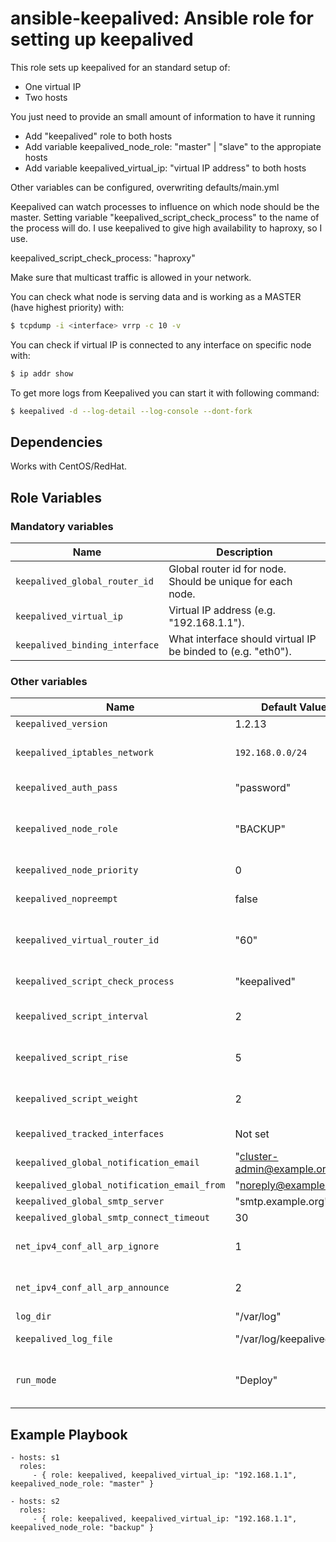 ansible-keepalived: Ansible role for setting up keepalived
==========================================================

This role sets up keepalived for an standard setup of:
  - One virtual IP
  - Two hosts

You just need to provide an small amount of information to have it running
  - Add "keepalived" role to both hosts
  - Add variable keepalived_node_role: "master" | "slave" to the appropiate hosts
  - Add variable keepalived_virtual_ip: "virtual IP address" to both hosts

Other variables can be configured, overwriting defaults/main.yml

Keepalived can watch processes to influence on which node should be the master. Setting
variable "keepalived_script_check_process" to the name of the process will do. I use keepalived
to give high availability to haproxy, so I use.

keepalived_script_check_process: "haproxy"

Make sure that multicast traffic is allowed in your network.

You can check what node is serving data and is working as a MASTER
(have highest priority) with:
```bash
$ tcpdump -i <interface> vrrp -c 10 -v
```

You can check if virtual IP is connected to any interface on specific node with:
```bash
$ ip addr show
```

To get more logs from Keepalived you can start it with following command:
```bash
$ keepalived -d --log-detail --log-console --dont-fork
```

Dependencies
------------
Works with CentOS/RedHat.

Role Variables
--------------

### Mandatory variables

|              Name              |                         Description                          |
|--------------------------------|--------------------------------------------------------------|
| `keepalived_global_router_id`  | Global router id for node. Should be unique for each node.   |
| `keepalived_virtual_ip`        | Virtual IP address (e.g. "192.168.1.1").                     |
| `keepalived_binding_interface` | What interface should virtual IP be binded to (e.g. "eth0"). |

### Other variables

|                    Name                     |        Default Value        |                                                   Description                                                    |
|---------------------------------------------|-----------------------------|------------------------------------------------------------------------------------------------------------------|
| `keepalived_version`                        | 1.2.13                      | Version of Keepalived to install.                                                                                |
| `keepalived_iptables_network`               | `192.168.0.0/24`            | Limit network connections to vrrp and multicast ports to this address space.                                     |
| `keepalived_auth_pass`                      | "password"                  | Password used by Keepalived to authenticate connections.                                                         |
| `keepalived_node_role`                      | "BACKUP"                    | Role for Keepalived vrrp_instance (available roles: "MASTER", "BACKUP", "EQUAL").                                |
| `keepalived_node_priority`                  | 0                           | Priority of specific vrrp_instance.                                                                              |
| `keepalived_nopreempt`                      | false                       | Switch MASTER only when the current MASTER fails.                                                                |
| `keepalived_virtual_router_id`              | "60"                        | Router id for specific vrrp_instance. Should be same for all nodes in one Keepalived cluster.                    |
| `keepalived_script_check_process`           | "keepalived"                | What process Keepalived should monitor.                                                                          |
| `keepalived_script_interval`                | 2                           | How frequently Keepalived will check process status (in seconds).                                                |
| `keepalived_script_rise`                    | 5                           | How many times process should report being fine to be considered working.                                        |
| `keepalived_script_weight`                  | 2                           | How much node priority will change in case of process UP/DOWN status change.                                     |
| `keepalived_tracked_interfaces`             | Not set                     | List of interfaces that we monitor for state status. monitor                                                     |
| `keepalived_global_notification_email`      | "cluster-admin@example.org" | Who will get emails on alerts.                                                                                   |
| `keepalived_global_notification_email_from` | "noreply@example.org"       | From who emails will come.                                                                                       |
| `keepalived_global_smtp_server`             | "smtp.example.org"          | SMTP server address.                                                                                             |
| `keepalived_global_smtp_connect_timeout`    | 30                          | SMTP connection timeout.                                                                                         |
| `net_ipv4_conf_all_arp_ignore`              | 1                           | Set net.ipv4.conf.eth0.arp_ignore (to disable ARP for VIP).                                                      |
| `net_ipv4_conf_all_arp_announce`            | 2                           | Set net.ipv4.conf.eth0.arp_announce (to disable ARP for VIP).                                                    |
| `log_dir`                                   | "/var/log"                  | Log directory.                                                                                                   |
| `keepalived_log_file`                       | "/var/log/keepalived.log"   | File with all logs coming from Keepalived.                                                                       |
| `run_mode`                                  | "Deploy"                    | One of Deploy, Stop, Install, Start, or Use. The default is Deploy which will do Install, Configure, then Start. |


Example Playbook
-------------------------

    - hosts: s1
      roles:
         - { role: keepalived, keepalived_virtual_ip: "192.168.1.1", keepalived_node_role: "master" }

    - hosts: s2
      roles:
         - { role: keepalived, keepalived_virtual_ip: "192.168.1.1", keepalived_node_role: "backup" }





